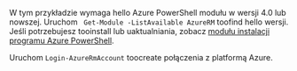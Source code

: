 W tym przykładzie wymaga hello Azure PowerShell modułu w wersji 4.0 lub nowszej. Uruchom ` Get-Module -ListAvailable AzureRM` toofind hello wersji. Jeśli potrzebujesz tooinstall lub uaktualniania, zobacz [modułu instalacji programu Azure PowerShell](/powershell/azure/install-azurerm-ps). 

Uruchom `Login-AzureRmAccount` toocreate połączenia z platformą Azure. 
